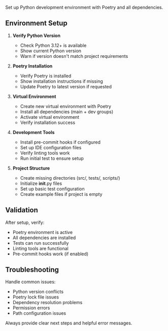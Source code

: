 Set up Python development environment with Poetry and all dependencies.

## Environment Setup

1. **Verify Python Version**
   - Check Python 3.12+ is available
   - Show current Python version
   - Warn if version doesn't match project requirements

2. **Poetry Installation**
   - Verify Poetry is installed
   - Show installation instructions if missing
   - Update Poetry to latest version if requested

3. **Virtual Environment**
   - Create new virtual environment with Poetry
   - Install all dependencies (main + dev groups)
   - Activate virtual environment
   - Verify installation success

4. **Development Tools**
   - Install pre-commit hooks if configured
   - Set up IDE configuration files
   - Verify linting tools work
   - Run initial test to ensure setup

5. **Project Structure**
   - Create missing directories (src/, tests/, scripts/)
   - Initialize __init__.py files
   - Set up basic test configuration
   - Create example files if project is empty

## Validation

After setup, verify:
- Poetry environment is active
- All dependencies are installed
- Tests can run successfully
- Linting tools are functional
- Pre-commit hooks work (if enabled)

## Troubleshooting

Handle common issues:
- Python version conflicts
- Poetry lock file issues
- Dependency resolution problems
- Permission errors
- Path configuration issues

Always provide clear next steps and helpful error messages.